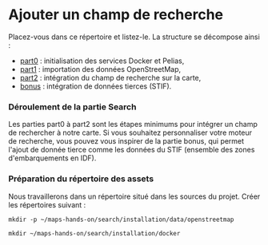 # Ajouter un champ de recherche
Placez-vous dans ce répertoire et listez-le. La structure se décompose ainsi :
- [part0](./part0) : initialisation des services Docker et Pelias,
- [part1](./part1) : importation des données OpenStreetMap,
- [part2](./part2) : intégration du champ de recherche sur la carte,
- [bonus](./bonus) : intégration de données tierces (STIF).

### Déroulement de la partie Search
Les parties part0 à part2 sont les étapes minimums pour intégrer un champ de rechercher à notre carte. Si vous souhaitez personnaliser votre moteur de recherche, vous pouvez vous inspirer de la partie bonus, qui permet l'ajout de donnée tierce comme les données du STIF (ensemble des zones d'embarquements en IDF).

### Préparation du répertoire des assets
Nous travaillerons dans un répertoire situé dans les sources du projet. Créer les répertoires suivant :
```
mkdir -p ~/maps-hands-on/search/installation/data/openstreetmap
```
```
mkdir ~/maps-hands-on/search/installation/docker
```